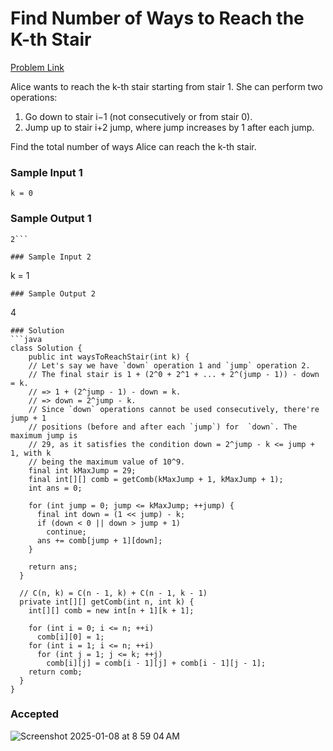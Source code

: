 # Find Number of Ways to Reach the K-th Stair

[Problem Link](https://leetcode.com/problems/find-number-of-ways-to-reach-the-k-th-stair/) 

Alice wants to reach the k-th stair starting from stair 1. She can perform two operations:

1. Go down to stair i−1 (not consecutively or from stair 0).
2. Jump up to stair i+2 jump, where jump increases by 1 after each jump.

Find the total number of ways Alice can reach the k-th stair.


### Sample Input 1
```
k = 0
```
### Sample Output 1
```
2```

### Sample Input 2
```
k = 1  
```
### Sample Output 2
```
4
```
### Solution
```java
class Solution {
    public int waysToReachStair(int k) {
    // Let's say we have `down` operation 1 and `jump` operation 2.
    // The final stair is 1 + (2^0 + 2^1 + ... + 2^(jump - 1)) - down = k.
    // => 1 + (2^jump - 1) - down = k.
    // => down = 2^jump - k.
    // Since `down` operations cannot be used consecutively, there're jump + 1
    // positions (before and after each `jump`) for  `down`. The maximum jump is
    // 29, as it satisfies the condition down = 2^jump - k <= jump + 1, with k
    // being the maximum value of 10^9.
    final int kMaxJump = 29;
    final int[][] comb = getComb(kMaxJump + 1, kMaxJump + 1);
    int ans = 0;

    for (int jump = 0; jump <= kMaxJump; ++jump) {
      final int down = (1 << jump) - k;
      if (down < 0 || down > jump + 1)
        continue;
      ans += comb[jump + 1][down];
    }

    return ans;
  }

  // C(n, k) = C(n - 1, k) + C(n - 1, k - 1)
  private int[][] getComb(int n, int k) {
    int[][] comb = new int[n + 1][k + 1];

    for (int i = 0; i <= n; ++i)
      comb[i][0] = 1;
    for (int i = 1; i <= n; ++i)
      for (int j = 1; j <= k; ++j)
        comb[i][j] = comb[i - 1][j] + comb[i - 1][j - 1];
    return comb;
  }
}
```

### Accepted
![Screenshot 2025-01-08 at 8 59 04 AM](https://github.com/user-attachments/assets/eb03c3dc-1d9a-440d-a761-ff7521cbb59f)
